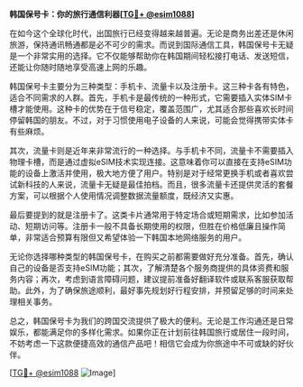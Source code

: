 **韩国保号卡：你的旅行通信利器[[TG💪+ @esim1088](https://t.me/s/esim1088)]**

在如今这个全球化时代，出国旅行已经变得越来越普遍。无论是商务出差还是休闲旅游，保持通讯畅通都是必不可少的需求。而说到国际通信工具，韩国保号卡无疑是一个非常实用的选择。它不仅能够帮助你在韩国期间轻松接打电话、发送短信，还能让你随时随地享受高速上网的乐趣。

韩国保号卡主要分为三种类型：手机卡、流量卡以及注册卡。这三种卡各有特色，适合不同需求的人群。首先，手机卡是最传统的一种形式，它需要插入实体SIM卡槽才能使用。这种卡的优势在于信号稳定，覆盖范围广，尤其适合那些喜欢长时间停留韩国的朋友。不过，对于习惯使用电子设备的人来说，可能会觉得携带实体卡有些麻烦。

其次，流量卡则是近年来非常流行的一种选择。与手机卡不同，流量卡不需要插入物理卡槽，而是通过虚拟eSIM技术实现连接。这意味着你可以直接在支持eSIM功能的设备上激活并使用，极大地方便了用户。特别是对于经常更换手机或者喜欢尝试新科技的人来说，流量卡无疑是最佳拍档。而且，很多流量卡还提供灵活的套餐方案，可以根据个人使用情况调整数据流量额度，既经济又实惠。

最后要提到的就是注册卡了。这类卡片通常用于特定场合或短期需求，比如参加活动、短期访问等。注册卡一般不具备长期使用的权限，但胜在价格低廉且操作简单，非常适合预算有限但又希望体验一下韩国本地网络服务的用户。

无论你选择哪种类型的韩国保号卡，在购买之前都需要做好充分准备。首先，确认自己的设备是否支持eSIM功能；其次，了解清楚各个服务商提供的具体资费和服务内容；再次，考虑到语言障碍问题，建议提前准备好翻译软件或联系客服获取帮助。此外，为了确保旅途顺利，最好事先规划好行程安排，并预留足够的时间来处理相关事务。

总之，韩国保号卡为我们的跨国交流提供了极大的便利。无论是工作沟通还是日常娱乐，都能满足你的多样化需求。如果你正在计划前往韩国旅行或居住一段时间，不妨考虑一下这款便捷高效的通信产品吧！相信它会成为你旅途中不可或缺的好伙伴。

[[TG💪+ @esim1088](https://t.me/s/esim1088) ![Image](https://i.postimg.cc/4NQfJmqS/Snipaste-2025-05-13-00-14-12.png)]
